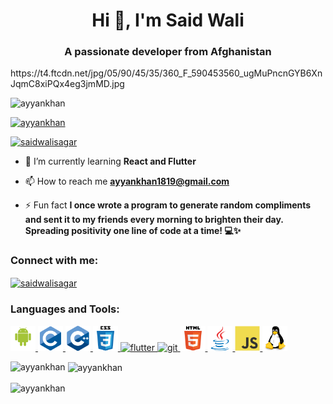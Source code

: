 <h1 align="center">Hi 👋, I'm Said Wali</h1>
<h3 align="center">A passionate developer from Afghanistan</h3>
https://t4.ftcdn.net/jpg/05/90/45/35/360_F_590453560_ugMuPncnGYB6XnJqmC8xiPQx4eg3jmMD.jpg

<p align="left"> <img src="https://komarev.com/ghpvc/?username=ayyankhan&label=Profile%20views&color=0e75b6&style=flat" alt="ayyankhan" /> </p>

<p align="left"> <a href="https://github.com/ryo-ma/github-profile-trophy"><img src="https://github-profile-trophy.vercel.app/?username=ayyankhan" alt="ayyankhan" /></a> </p>

<p align="left"> <a href="https://twitter.com/saidwalisagar" target="blank"><img src="https://img.shields.io/twitter/follow/saidwalisagar?logo=twitter&style=for-the-badge" alt="saidwalisagar" /></a> </p>

- 🌱 I’m currently learning **React and Flutter**

- 📫 How to reach me **ayyankhan1819@gmail.com**

- ⚡ Fun fact **I once wrote a program to generate random compliments and sent it to my friends every morning to brighten their day. Spreading positivity one line of code at a time! 💻✨**

<h3 align="left">Connect with me:</h3>
<p align="left">
<a href="https://twitter.com/saidwalisagar" target="blank"><img align="center" src="https://raw.githubusercontent.com/rahuldkjain/github-profile-readme-generator/master/src/images/icons/Social/twitter.svg" alt="saidwalisagar" height="30" width="40" /></a>
</p>

<h3 align="left">Languages and Tools:</h3>
<p align="left"> <a href="https://developer.android.com" target="_blank" rel="noreferrer"> <img src="https://raw.githubusercontent.com/devicons/devicon/master/icons/android/android-original-wordmark.svg" alt="android" width="40" height="40"/> </a> <a href="https://www.cprogramming.com/" target="_blank" rel="noreferrer"> <img src="https://raw.githubusercontent.com/devicons/devicon/master/icons/c/c-original.svg" alt="c" width="40" height="40"/> </a> <a href="https://www.w3schools.com/cpp/" target="_blank" rel="noreferrer"> <img src="https://raw.githubusercontent.com/devicons/devicon/master/icons/cplusplus/cplusplus-original.svg" alt="cplusplus" width="40" height="40"/> </a> <a href="https://www.w3schools.com/css/" target="_blank" rel="noreferrer"> <img src="https://raw.githubusercontent.com/devicons/devicon/master/icons/css3/css3-original-wordmark.svg" alt="css3" width="40" height="40"/> </a> <a href="https://flutter.dev" target="_blank" rel="noreferrer"> <img src="https://www.vectorlogo.zone/logos/flutterio/flutterio-icon.svg" alt="flutter" width="40" height="40"/> </a> <a href="https://git-scm.com/" target="_blank" rel="noreferrer"> <img src="https://www.vectorlogo.zone/logos/git-scm/git-scm-icon.svg" alt="git" width="40" height="40"/> </a> <a href="https://www.w3.org/html/" target="_blank" rel="noreferrer"> <img src="https://raw.githubusercontent.com/devicons/devicon/master/icons/html5/html5-original-wordmark.svg" alt="html5" width="40" height="40"/> </a> <a href="https://www.java.com" target="_blank" rel="noreferrer"> <img src="https://raw.githubusercontent.com/devicons/devicon/master/icons/java/java-original.svg" alt="java" width="40" height="40"/> </a> <a href="https://developer.mozilla.org/en-US/docs/Web/JavaScript" target="_blank" rel="noreferrer"> <img src="https://raw.githubusercontent.com/devicons/devicon/master/icons/javascript/javascript-original.svg" alt="javascript" width="40" height="40"/> </a> <a href="https://www.linux.org/" target="_blank" rel="noreferrer"> <img src="https://raw.githubusercontent.com/devicons/devicon/master/icons/linux/linux-original.svg" alt="linux" width="40" height="40"/> </a> </p>

<p><img align="left" src="https://github-readme-stats.vercel.app/api/top-langs?username=ayyankhan&show_icons=true&locale=en&layout=compact" alt="ayyankhan" /></p>

<p>&nbsp;<img align="center" src="https://github-readme-stats.vercel.app/api?username=ayyankhan&show_icons=true&locale=en" alt="ayyankhan" /></p>

<p><img align="center" src="https://github-readme-streak-stats.herokuapp.com/?user=ayyankhan&" alt="ayyankhan" /></p>
